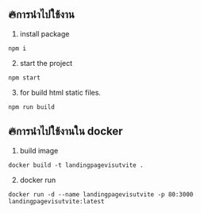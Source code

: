 ## 🔥การนำไปใช้งาน
1. install package
```shell
npm i
```
2. start the project
```shell
npm start
```
3. for build html static files.
```shell
npm run build
```

## 🔥การนำไปใช้งานใน docker
1. build image
```shell
docker build -t landingpagevisutvite .
```
2. docker run
```shell
docker run -d --name landingpagevisutvite -p 80:3000 landingpagevisutvite:latest
```
